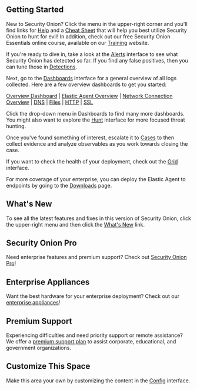 ## Getting Started

New to Security Onion? Click the menu in the upper-right corner and you'll find links for [Help](/docs/) and a [Cheat Sheet](/docs/cheatsheet.pdf) that will help you best utilize Security Onion to hunt for evil! In addition, check out our free Security Onion Essentials online course, available on our [Training](https://securityonion.com/training) website.

If you're ready to dive in, take a look at the [Alerts](/#/alerts) interface to see what Security Onion has detected so far. If you find any false positives, then you can tune those in [Detections](/#/detections).

Next, go to the [Dashboards](/#/dashboards) interface for a general overview of all logs collected. Here are a few overview dashboards to get you started:

[Overview Dashboard](/#/dashboards) | [Elastic Agent Overview](/#/dashboards?q=event.module%3Aendpoint%20%7C%20groupby%20event.dataset%20%7C%20groupby%20host.name%20%7C%20groupby%20-sankey%20host.name%20user.name%20%7C%20groupby%20user.name%20%7C%20groupby%20-sankey%20user.name%20process.name%20%7C%20groupby%20process.name) | [Network Connection Overview](/#/dashboards?q=tags%3Aconn%20%7C%20groupby%20source.ip%20%7C%20groupby%20destination.ip%20%7C%20groupby%20destination.port%20%7C%20groupby%20-sankey%20destination.port%20network.protocol%20%7C%20groupby%20network.protocol%20%7C%20groupby%20network.transport%20%7C%20groupby%20connection.history%20%7C%20groupby%20connection.state%20%7C%20groupby%20connection.state_description%20%7C%20groupby%20source.geo.country_name%20%7C%20groupby%20destination.geo.country_name%20%7C%20groupby%20client.ip_bytes%20%7C%20groupby%20server.ip_bytes%20%7C%20groupby%20client.oui) | [DNS](/#/dashboards?q=tags%3Adns%20%7C%20groupby%20dns.query.name%20%7C%20groupby%20source.ip%20%7C%20groupby%20-sankey%20source.ip%20destination.ip%20%7C%20groupby%20destination.ip%20%7C%20groupby%20destination.port%20%7C%20groupby%20dns.highest_registered_domain%20%7C%20groupby%20dns.parent_domain%20%7C%20groupby%20dns.query.type_name%20%7C%20groupby%20dns.response.code_name%20%7C%20groupby%20dns.answers.name%20%7C%20groupby%20destination_geo.organization_name) | [Files](/#/dashboards?q=tags%3Afile%20%7C%20groupby%20file.mime_type%20%7C%20groupby%20-sankey%20file.mime_type%20file.source%20%7C%20groupby%20file.source%20%7C%20groupby%20file.bytes.total%20%7C%20groupby%20source.ip%20%7C%20groupby%20destination.ip%20%7C%20groupby%20destination_geo.organization_name) | [HTTP](/#/dashboards?q=tags%3Ahttp%20%7C%20groupby%20http.method%20%7C%20groupby%20-sankey%20http.method%20http.virtual_host%20%7C%20groupby%20http.virtual_host%20%7C%20groupby%20http.uri%20%7C%20groupby%20http.useragent%20%7C%20groupby%20http.status_code%20%7C%20groupby%20http.status_message%20%7C%20groupby%20file.resp_mime_types%20%7C%20groupby%20source.ip%20%7C%20groupby%20destination.ip%20%7C%20groupby%20destination.port%20%7C%20groupby%20destination_geo.organization_name) | [SSL](/#/dashboards?q=tags%3Assl%20%7C%20groupby%20ssl.version%20%7C%20groupby%20-sankey%20ssl.version%20ssl.server_name%20%7C%20groupby%20ssl.server_name%20%7C%20groupby%20source.ip%20%7C%20groupby%20destination.ip%20%7C%20groupby%20destination.port%20%7C%20groupby%20destination_geo.organization_name)

Click the drop-down menu in Dashboards to find many more dashboards. You might also want to explore the [Hunt](/#/hunt) interface for more focused threat hunting. 

Once you've found something of interest, escalate it to [Cases](/#/cases) to then collect evidence and analyze observables as you work towards closing the case.

If you want to check the health of your deployment, check out the [Grid](/#/grid) interface.

For more coverage of your enterprise, you can deploy the Elastic Agent to endpoints by going to the [Downloads](/#/downloads) page.

## What's New 

To see all the latest features and fixes in this version of Security Onion, click the upper-right menu and then click the [What's New](/docs/release-notes.html) link.

## Security Onion Pro

Need enterprise features and premium support? Check out [Security Onion Pro](https://securityonion.com/pro/)!

## Enterprise Appliances

Want the best hardware for your enterprise deployment? Check out our [enterprise appliances](https://securityonion.com/hardware/)!

## Premium Support

Experiencing difficulties and need priority support or remote assistance? We offer a [premium support plan](https://securityonion.com/support/) to assist corporate, educational, and government organizations.

## Customize This Space

Make this area your own by customizing the content in the [Config](/#/config?s=soc.files.soc.motd__md) interface.

